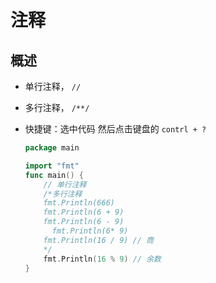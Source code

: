 # 注释

## 概述

+ 单行注释， `//`
+ 多行注释， `/**/`

+ 快捷键：选中代码 然后点击键盘的 `contrl + ?`

  ```go
  package main

  import "fmt"
  func main() {
      // 单行注释
      /*多行注释
      fmt.Println(666)
      fmt.Println(6 + 9)
      fmt.Println(6 - 9)
        fmt.Println(6* 9)
      fmt.Println(16 / 9) // 商
      */
      fmt.Println(16 % 9) // 余数
  }
  ```
